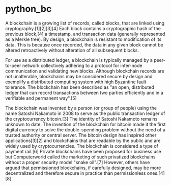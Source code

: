 # python_bc
A blockchain is a growing list of records, called blocks, that are linked using cryptography.[1][2][3][4] Each block contains a cryptographic hash of the previous block,[4] a timestamp, and transaction data (generally represented as a Merkle tree). By design, a blockchain is resistant to modification of its data. This is because once recorded, the data in any given block cannot be altered retroactively without alteration of all subsequent blocks.

For use as a distributed ledger, a blockchain is typically managed by a peer-to-peer network collectively adhering to a protocol for inter-node communication and validating new blocks. Although blockchain records are not unalterable, blockchains may be considered secure by design and exemplify a distributed computing system with high Byzantine fault tolerance. The blockchain has been described as "an open, distributed ledger that can record transactions between two parties efficiently and in a verifiable and permanent way".[5]

The blockchain was invented by a person (or group of people) using the name Satoshi Nakamoto in 2008 to serve as the public transaction ledger of the cryptocurrency bitcoin.[3] The identity of Satoshi Nakamoto remains unknown to date. The invention of the blockchain for bitcoin made it the first digital currency to solve the double-spending problem without the need of a trusted authority or central server. The bitcoin design has inspired other applications[3][2] and blockchains that are readable by the public and are widely used by cryptocurrencies. The blockchain is considered a type of payment rail.[6] Private blockchains have been proposed for business use but Computerworld called the marketing of such privatized blockchains without a proper security model "snake oil".[7] However, others have argued that permissioned blockchains, if carefully designed, may be more decentralized and therefore secure in practice than permissionless ones.[4][8] 
